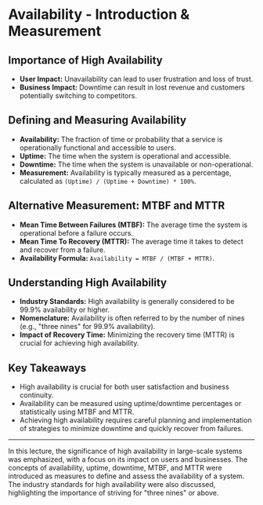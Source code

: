 # Availability - Introduction & Measurement

## Importance of High Availability

- **User Impact:** Unavailability can lead to user frustration and loss of trust.
- **Business Impact:** Downtime can result in lost revenue and customers potentially switching to competitors.

## Defining and Measuring Availability

- **Availability:** The fraction of time or probability that a service is operationally functional and accessible to users.
- **Uptime:** The time when the system is operational and accessible.
- **Downtime:** The time when the system is unavailable or non-operational.
- **Measurement:** Availability is typically measured as a percentage, calculated as `(Uptime) / (Uptime + Downtime) * 100%`.

## Alternative Measurement: MTBF and MTTR

- **Mean Time Between Failures (MTBF):** The average time the system is operational before a failure occurs.
- **Mean Time To Recovery (MTTR):** The average time it takes to detect and recover from a failure.
- **Availability Formula:** `Availability = MTBF / (MTBF + MTTR)`.

## Understanding High Availability

- **Industry Standards:** High availability is generally considered to be 99.9% availability or higher.
- **Nomenclature:** Availability is often referred to by the number of nines (e.g., "three nines" for 99.9% availability).
- **Impact of Recovery Time:** Minimizing the recovery time (MTTR) is crucial for achieving high availability.

## Key Takeaways

- High availability is crucial for both user satisfaction and business continuity.
- Availability can be measured using uptime/downtime percentages or statistically using MTBF and MTTR.
- Achieving high availability requires careful planning and implementation of strategies to minimize downtime and quickly recover from failures.

---

In this lecture, the significance of high availability in large-scale systems was emphasized, with a focus on its impact on users and businesses. The concepts of availability, uptime, downtime, MTBF, and MTTR were introduced as measures to define and assess the availability of a system. The industry standards for high availability were also discussed, highlighting the importance of striving for "three nines" or above.
